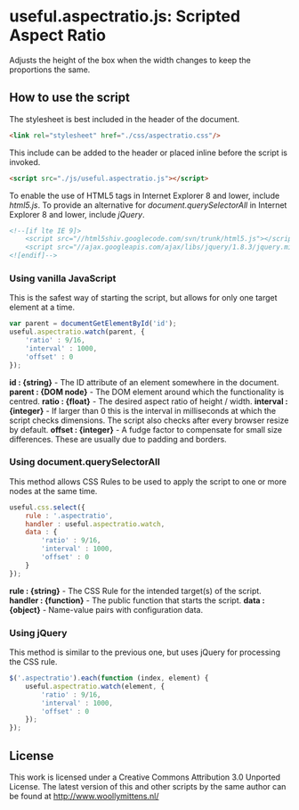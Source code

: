 # useful.aspectratio.js: Scripted Aspect Ratio

Adjusts the height of the box when the width changes to keep the proportions the same.

## How to use the script

The stylesheet is best included in the header of the document.

```html
<link rel="stylesheet" href="./css/aspectratio.css"/>
```

This include can be added to the header or placed inline before the script is invoked.

```html
<script src="./js/useful.aspectratio.js"></script>
```

To enable the use of HTML5 tags in Internet Explorer 8 and lower, include *html5.js*. To provide an alternative for *document.querySelectorAll* in Internet Explorer 8 and lower, include *jQuery*.

```html
<!--[if lte IE 9]>
	<script src="//html5shiv.googlecode.com/svn/trunk/html5.js"></script>
	<script src="//ajax.googleapis.com/ajax/libs/jquery/1.8.3/jquery.min.js"></script>
<![endif]-->
```

### Using vanilla JavaScript

This is the safest way of starting the script, but allows for only one target element at a time.

```javascript
var parent = documentGetElementById('id');
useful.aspectratio.watch(parent, {
	'ratio' : 9/16,
	'interval' : 1000,
	'offset' : 0
});
```

**id : {string}** - The ID attribute of an element somewhere in the document.
**parent : {DOM node}** - The DOM element around which the functionality is centred.
**ratio : {float}** - The desired aspect ratio of height / width.
**interval : {integer}** - If larger than 0 this is the interval in milliseconds at which the script checks dimensions. The script also checks after every browser resize by default.
**offset : {integer}** - A fudge factor to compensate for small size differences. These are usually due to padding and borders.

### Using document.querySelectorAll

This method allows CSS Rules to be used to apply the script to one or more nodes at the same time.

```javascript
useful.css.select({
	rule : '.aspectratio',
	handler : useful.aspectratio.watch,
	data : {
		'ratio' : 9/16,
		'interval' : 1000,
		'offset' : 0
	}
});
```

**rule : {string}** - The CSS Rule for the intended target(s) of the script.
**handler : {function}** - The public function that starts the script.
**data : {object}** - Name-value pairs with configuration data.

### Using jQuery

This method is similar to the previous one, but uses jQuery for processing the CSS rule.

```javascript
$('.aspectratio').each(function (index, element) {
	useful.aspectratio.watch(element, {
		'ratio' : 9/16,
		'interval' : 1000,
		'offset' : 0
	});
});
```

## License
This work is licensed under a Creative Commons Attribution 3.0 Unported License. The latest version of this and other scripts by the same author can be found at http://www.woollymittens.nl/
